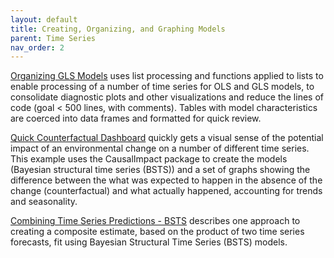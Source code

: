 ```yaml
---
layout: default
title: Creating, Organizing, and Graphing Models
parent: Time Series
nav_order: 2
---
```


[Organizing GLS Models](https://github.com/AMNakamura/miscellanea/blob/master/time_series/GLS_Scaled0.md) uses list processing and functions applied to lists to enable processing of a number of time series for OLS and GLS models, to consolidate diagnostic plots and other visualizations and reduce the lines of code (goal < 500 lines, with comments). 
Tables with model characteristics are coerced into data frames and formatted for quick review. 


[Quick Counterfactual Dashboard](https://github.com/AMNakamura/miscellanea/blob/master/time_series/CounterFactual_ITS_Dashboards.md) quickly gets a visual sense of the potential impact of an environmental change on a number of different time series. 
This example uses the CausalImpact package to create the models (Bayesian structural time series (BSTS)) and a set of graphs showing the difference between the what was expected to happen in the absence of the change (counterfactual) and what actually happened, accounting for trends and seasonality.

[Combining Time Series Predictions - BSTS](https://github.com/AMNakamura/miscellanea/blob/master/time_series/CombineDelta.md) describes one approach to creating a composite estimate, based on the product of two time series forecasts, fit using Bayesian Structural Time Series (BSTS) models. 




